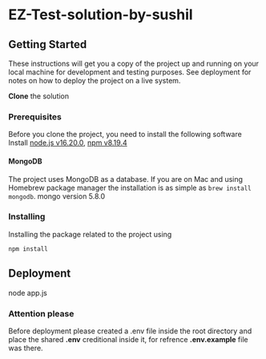 # EZ-Test-solution-by-sushil

## Getting Started

These instructions will get you a copy of the project up and running on your local machine for development and testing purposes. See deployment for notes on how to deploy the project on a live system.

**Clone** the solution 


### Prerequisites

Before you clone the project, you need to install the following software
Install [node.js v16.20.0](https://nodejs.org/en/), [npm v8.19.4](https://www.npmjs.com/)

#### MongoDB
The project uses MongoDB as a database. If you are on Mac and using Homebrew package manager the installation is as simple as `brew install mongodb`.
mongo version 5.8.0

### Installing

Installing the package related to the project using

```
npm install
```

## Deployment

node app.js

### Attention please

Before deployment please created a .env file inside the root directory and place the shared **.env** creditional inside it, for refrence **.env.example** file was there.

